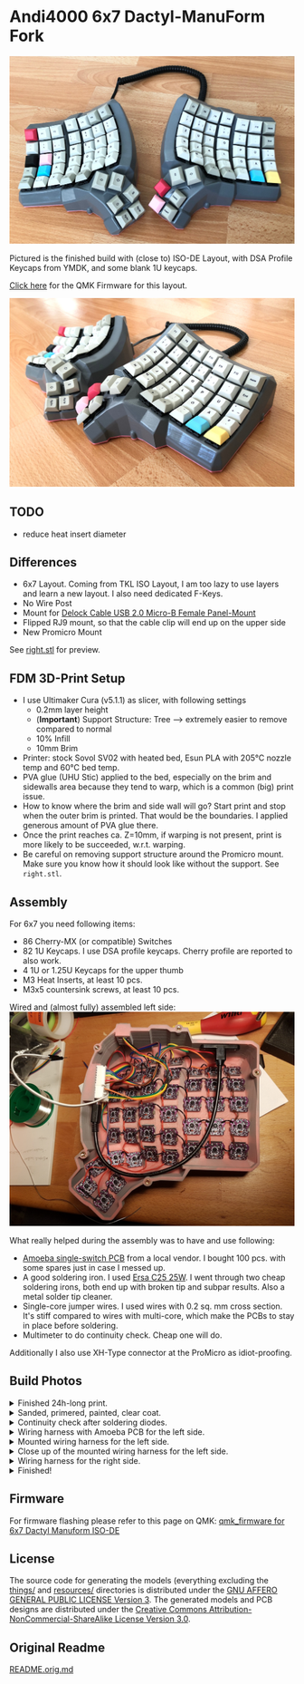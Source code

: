 # Andi4000 6x7 Dactyl-ManuForm Fork

![Dactyl Manuform 6x7 ISO-DE](resources/dactyl-manuform-6x7-10.jpg)

Pictured is the finished build with (close to) ISO-DE Layout, with DSA Profile
Keycaps from YMDK, and some blank 1U keycaps.

[Click here](#firmware) for the QMK Firmware for this layout.

![Dactyl Manuform 6x7 ISO-DE](resources/dactyl-manuform-6x7-12.jpg)

## TODO
- reduce heat insert diameter

## Differences
- 6x7 Layout. Coming from TKL ISO Layout, I am too lazy to use layers and learn
  a new layout. I also need dedicated F-Keys.
- No Wire Post
- Mount for [Delock Cable USB 2.0 Micro-B Female Panel-Mount](https://www.delock.com/produkt/85245/merkmale.html)
- Flipped RJ9 mount, so that the cable clip will end up on the upper side
- New Promicro Mount

See [right.stl](things/right.stl) for preview.

## FDM 3D-Print Setup
- I use Ultimaker Cura (v5.1.1) as slicer, with following settings
    - 0.2mm layer height
    - (**Important**) Support Structure: Tree --> extremely easier to remove
      compared to normal
    - 10% Infill
    - 10mm Brim
- Printer: stock Sovol SV02 with heated bed, Esun PLA with 205°C nozzle temp 
  and 60°C bed temp.
- PVA glue (UHU Stic) applied to the bed, especially on the brim and sidewalls
  area because they tend to warp, which is a common (big) print issue.
- How to know where the brim and side wall will go? Start print and stop when
  the outer brim is printed. That would be the boundaries. I applied generous
  amount of PVA glue there.
- Once the print reaches ca. Z=10mm, if warping is not present, print is more
  likely to be succeeded, w.r.t. warping.
- Be careful on removing support structure around the Promicro mount. Make sure
  you know how it should look like without the support. See `right.stl`.


## Assembly
For 6x7 you need following items:
- 86 Cherry-MX (or compatible) Switches
- 82 1U Keycaps. I use DSA profile keycaps. Cherry profile are reported to also
  work.
- 4 1U or 1.25U Keycaps for the upper thumb
- M3 Heat Inserts, at least 10 pcs.
- M3x5 countersink screws, at least 10 pcs.

Wired and (almost fully) assembled left side:
![wired left side](resources/dactyl-manuform-6x7-07.jpg)

What really helped during the assembly was to have and use following:
- [Amoeba single-switch PCB](https://deskthority.net/viewtopic.php?t=11420) from
  a local vendor. I bought 100 pcs. with some spares just in case I messed up.
- A good soldering iron. I used [Ersa C25 25W](https://www.ersa-shop.com/ersa-l%C3%B6tkolben-multitip-230v-p-2787.html).
  I went through two cheap soldering irons, both end up with broken tip and
  subpar results. Also a metal solder tip cleaner.
- Single-core jumper wires. I used wires with 0.2 sq. mm cross section. It's
  stiff compared to wires with multi-core, which make the PCBs to stay in place
  before soldering.
- Multimeter to do continuity check. Cheap one will do.

Additionally I also use XH-Type connector at the ProMicro as idiot-proofing.

## Build Photos
<details>
<summary>Finished 24h-long print.</summary>
"Tree" support structure really makes removing supports easier.

![fresh out of the oven](resources/dactyl-manuform-6x7-02.jpg)
</details>

<details>
<summary>Sanded, primered, painted, clear coat.</summary>

![sanded and painted](resources/dactyl-manuform-6x7-01.jpg)
</details>

<details>
<summary>Continuity check after soldering diodes.</summary>
Easier if you do this in batch of e.g. 10 PCBs

![continuity check](resources/dactyl-manuform-6x7-03.jpg)
</details>

<details>
<summary>Wiring harness with Amoeba PCB for the left side.</summary>
With XH-Connectors for the rows and columns

![wiring left with XH connector](resources/dactyl-manuform-6x7-04.jpg)

![wiring left](resources/dactyl-manuform-6x7-08.jpg)
</details>

<details>
<summary>Mounted wiring harness for the left side.</summary>
Soldering the top left (the deepest point) was really difficult.
I found it to be easier to first remove the switch, put PCB on position,
then carefully insert the switch back.

![wiring mounted](resources/dactyl-manuform-6x7-05.jpg)
</details>

<details>
<summary>Close up of the mounted wiring harness for the left side.</summary>
Bokeh!

![wiring mounted](resources/dactyl-manuform-6x7-06.jpg)
</details>

<details>
<summary>Wiring harness for the right side.</summary>
It was a very sunny day

![wiring right](resources/dactyl-manuform-6x7-09.jpg)
</details>

<details>
<summary>Finished!</summary>

![Done](resources/dactyl-manuform-6x7-11.jpg)
</details>

## Firmware

For firmware flashing please refer to this page on QMK: [qmk_firmware for 6x7 Dactyl Manuform ISO-DE](https://github.com/qmk/qmk_firmware/tree/master/keyboards/handwired/dactyl_manuform/6x7/keymaps/iso-de)


## License

The source code for generating the models (everything excluding the [things/](things/) and [resources/](resources/) directories is distributed under the [GNU AFFERO GENERAL PUBLIC LICENSE Version 3](LICENSE).  The generated models and PCB designs are distributed under the [Creative Commons Attribution-NonCommercial-ShareAlike License Version 3.0](LICENSE-models).


## Original Readme
[README.orig.md](README.orig.md)

